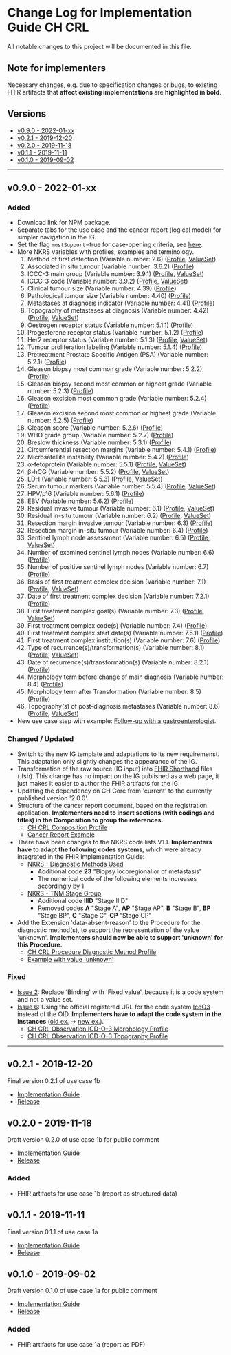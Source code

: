 # Change Log for Implementation Guide CH CRL
All notable changes to this project will be documented in this file.   

## Note for implementers 
Necessary changes, e.g. due to specification changes or bugs, to existing FHIR artifacts that **affect existing implementations** are **highlighted in bold**.

## Versions    
  - [v0.9.0 - 2022-01-xx](#v090---2022-01-xx)
  - [v0.2.1 - 2019-12-20](#v021---2019-12-20)
  - [v0.2.0 - 2019-11-18](#v020---2019-11-18)
  - [v0.1.1 - 2019-11-11](#v011---2019-11-11)
  - [v0.1.0 - 2019-09-02](#v010---2019-09-02)
 
********************************
## v0.9.0 - 2022-01-xx
 
### Added
* Download link for NPM package.
* Separate tabs for the use case and the cancer report (logical model) for simpler navigation in the IG.
* Set the flag `mustSupport`=true for case-opening criteria, see [here](http://build.fhir.org/ig/ahdis/ch-crl/index.html#case-opening-criteria-and-mustsupport).
* More NKRS variables with profiles, examples and terminology.
   1. Method of first detection (Variable number: 2.6) ([Profile](http://build.fhir.org/ig/ahdis/ch-crl/StructureDefinition-ch-crl-procedure-methodfirstdetection.html), [ValueSet](http://build.fhir.org/ig/ahdis/ch-crl/ValueSet-nkrs-methodfirstdetection.html))
   2. Associated in situ tumour (Variable number: 3.6.2) ([Profile](http://build.fhir.org/ig/ahdis/ch-crl/StructureDefinition-ch-crl-observation-associatedinsitutumour.html)) 
   3. ICCC-3 main group (Variable number: 3.9.1) ([Profile](http://build.fhir.org/ig/ahdis/ch-crl/StructureDefinition-ch-crl-observation-iccc3maingroup.html), [ValueSet](http://build.fhir.org/ig/ahdis/ch-crl/ValueSet-nkrs-nkrsiccc3maingroup.html))
   4. ICCC-3 code (Variable number: 3.9.2) ([Profile](http://build.fhir.org/ig/ahdis/ch-crl/StructureDefinition-ch-crl-observation-iccc3code.html), [ValueSet](http://build.fhir.org/ig/ahdis/ch-crl/ValueSet-nkrs-nkrsiccc3code.html))
   5. Clinical tumour size (Variable number: 4.39) ([Profile](http://build.fhir.org/ig/ahdis/ch-crl/StructureDefinition-ch-crl-observation-clinicaltumoursize.html))
   6. Pathological tumour size (Variable number: 4.40) ([Profile](http://build.fhir.org/ig/ahdis/ch-crl/StructureDefinition-ch-crl-observation-pathologicaltumoursize.html))   
   7. Metastases at diagnosis indicator (Variable number: 4.41) ([Profile](http://build.fhir.org/ig/ahdis/ch-crl/StructureDefinition-ch-crl-observation-metastasesatdiagnosisindicator.html))  
   8. Topography of metastases at diagnosis (Variable number: 4.42) ([Profile](http://build.fhir.org/ig/ahdis/ch-crl/StructureDefinition-ch-crl-observation-topographymetastasesatdiagnosis.html), [ValueSet](http://build.fhir.org/ig/ahdis/ch-crl/ValueSet-nkrs-topographymetastases.html))
   9. Oestrogen receptor status (Variable number: 5.1.1) ([Profile](http://build.fhir.org/ig/ahdis/ch-crl/StructureDefinition-ch-crl-observation-oestrogenreceptorstatus.html))
   10. Progesterone receptor status (Variable number: 5.1.2) ([Profile](http://build.fhir.org/ig/ahdis/ch-crl/StructureDefinition-ch-crl-observation-progesteronereceptorstatus.html))
   11. Her2 receptor status (Variable number: 5.1.3) ([Profile](http://build.fhir.org/ig/ahdis/ch-crl/StructureDefinition-ch-crl-observation-her2receptorstatus.html), [ValueSet](http://build.fhir.org/ig/ahdis/ch-crl/ValueSet-nkrs-her2receptorstatus.html))
   12. Tumour proliferation labeling (Variable number: 5.1.4) ([Profile](http://build.fhir.org/ig/ahdis/ch-crl/StructureDefinition-ch-crl-observation-tumourproliferationlabeling.html))
   13. Pretreatment Prostate Specific Antigen (PSA) (Variable number: 5.2.1) ([Profile](http://build.fhir.org/ig/ahdis/ch-crl/StructureDefinition-ch-crl-observation-pretreatmentprostatespecificantigen.html))
   14. Gleason biopsy most common grade (Variable number: 5.2.2) ([Profile](http://build.fhir.org/ig/ahdis/ch-crl/StructureDefinition-ch-crl-observation-gleasonbiopsymostcommongrade.html))
   15. Gleason biopsy second most common or highest grade (Variable number: 5.2.3) ([Profile](http://build.fhir.org/ig/ahdis/ch-crl/StructureDefinition-ch-crl-observation-gleasonbiopsysecondmostcommonorhighestgrade.html))
   16. Gleason excision most common grade (Variable number: 5.2.4) ([Profile](http://build.fhir.org/ig/ahdis/ch-crl/StructureDefinition-ch-crl-observation-gleasonexcisionmostcommongrade.html))
   17. Gleason excision second most common or highest grade (Variable number: 5.2.5) ([Profile](http://build.fhir.org/ig/ahdis/ch-crl/StructureDefinition-ch-crl-observation-gleasonexcisionsecondmostcommonorhighestgrade.html))
   18. Gleason score (Variable number: 5.2.6) ([Profile](http://build.fhir.org/ig/ahdis/ch-crl/StructureDefinition-ch-crl-observation-gleasonscore.html))
   19. WHO grade group (Variable number: 5.2.7) ([Profile](http://build.fhir.org/ig/ahdis/ch-crl/StructureDefinition-ch-crl-observation-whogradegroup.html))
   20. Breslow thickness (Variable number: 5.3.1) ([Profile](http://build.fhir.org/ig/ahdis/ch-crl/StructureDefinition-ch-crl-observation-breslowthickness.html))
   21. Circumferential resection margins (Variable number: 5.4.1) ([Profile](http://build.fhir.org/ig/ahdis/ch-crl/StructureDefinition-ch-crl-observation-circumferentialresectionmargins.html))
   22. Microsatellite instability (Variable number: 5.4.2) ([Profile](http://build.fhir.org/ig/ahdis/ch-crl/StructureDefinition-ch-crl-observation-microsatelliteinstability.html))
   23. α-fetoprotein (Variable number: 5.5.1) ([Profile](http://build.fhir.org/ig/ahdis/ch-crl/StructureDefinition-ch-crl-observation-alphafetoprotein.html), [ValueSet](http://build.fhir.org/ig/ahdis/ch-crl/ValueSet-nkrs-alphafetoprotein.html))
   24. β-hCG (Variable number: 5.5.2) ([Profile](http://build.fhir.org/ig/ahdis/ch-crl/StructureDefinition-ch-crl-observation-hcg.html), [ValueSet](http://build.fhir.org/ig/ahdis/ch-crl/ValueSet-nkrs-hcg.html))
   25. LDH (Variable number: 5.5.3) ([Profile](http://build.fhir.org/ig/ahdis/ch-crl/StructureDefinition-ch-crl-observation-ldh.html), [ValueSet](http://build.fhir.org/ig/ahdis/ch-crl/ValueSet-nkrs-ldh.html))
   26. Serum tumour markers (Variable number: 5.5.4) ([Profile](http://build.fhir.org/ig/ahdis/ch-crl/StructureDefinition-ch-crl-observation-serumtumourmarkers.html), [ValueSet](http://build.fhir.org/ig/ahdis/ch-crl/ValueSet-nkrs-serumtumourmarkers.html))
   27. HPV/p16 (Variable number: 5.6.1) ([Profile](http://build.fhir.org/ig/ahdis/ch-crl/StructureDefinition-ch-crl-observation-hpvp16.html))
   28. EBV (Variable number: 5.6.2) ([Profile](http://build.fhir.org/ig/ahdis/ch-crl/StructureDefinition-ch-crl-observation-ebv.html))
   29. Residual invasive tumour (Variable number: 6.1) ([Profile](http://build.fhir.org/ig/ahdis/ch-crl/StructureDefinition-ch-crl-observation-residualinvasivetumour.html), [ValueSet](http://build.fhir.org/ig/ahdis/ch-crl/ValueSet-nkrs-residualinvasivetumour.html))
   30. Residual in-situ tumour (Variable number: 6.2) ([Profile](http://build.fhir.org/ig/ahdis/ch-crl/StructureDefinition-ch-crl-observation-residualinsitutumour.html), [ValueSet](http://build.fhir.org/ig/ahdis/ch-crl/ValueSet-nkrs-residualinsitutumour.html))
   31. Resection margin invasive tumour (Variable number: 6.3) ([Profile](http://build.fhir.org/ig/ahdis/ch-crl/StructureDefinition-ch-crl-observation-resectionmargininvasivetumour.html))  
   32. Resection margin in-situ tumour (Variable number: 6.4) ([Profile](http://build.fhir.org/ig/ahdis/ch-crl/StructureDefinition-ch-crl-observation-resectionmargininsitutumour.html))
   33. Sentinel lymph node assessment (Variable number: 6.5) ([Profile](http://build.fhir.org/ig/ahdis/ch-crl/StructureDefinition-ch-crl-observation-sentinellymphnodeassessment.html), [ValueSet](http://build.fhir.org/ig/ahdis/ch-crl/ValueSet-nkrs-sentinellymphnodeassessment.html))
   34. Number of examined sentinel lymph nodes (Variable number: 6.6) ([Profile](http://build.fhir.org/ig/ahdis/ch-crl/StructureDefinition-ch-crl-observation-numberexaminedsentinellymphnodes.html))
   35. Number of positive sentinel lymph nodes (Variable number: 6.7) ([Profile](http://build.fhir.org/ig/ahdis/ch-crl/StructureDefinition-ch-crl-observation-numberpositivesentinellymphnodes.html))
   36. Basis of first treatment complex decision (Variable number: 7.1) ([Profile](http://build.fhir.org/ig/ahdis/ch-crl/StructureDefinition-ch-crl-encounter-treatmentdecision.html), [ValueSet](http://build.fhir.org/ig/ahdis/ch-crl/ValueSet-nkrs-basisoffirsttreatmentcomplexdecision.html))
   37. Date of first treatment complex decision (Variable number: 7.2.1) ([Profile](http://build.fhir.org/ig/ahdis/ch-crl/StructureDefinition-ch-crl-encounter-treatmentdecision.html))
   38. First treatment complex goal(s) (Variable number: 7.3) ([Profile](http://build.fhir.org/ig/ahdis/ch-crl/StructureDefinition-ch-crl-procedure-treatment.html), [ValueSet](http://build.fhir.org/ig/ahdis/ch-crl/ValueSet-nkrs-treatmentgoal.html))
   39. First treatment complex code(s) (Variable number: 7.4) ([Profile](http://build.fhir.org/ig/ahdis/ch-crl/StructureDefinition-ch-crl-procedure-treatment.html))
   40. First treatment complex start date(s) (Variable number: 7.5.1) ([Profile](http://build.fhir.org/ig/ahdis/ch-crl/StructureDefinition-ch-crl-procedure-treatment.html))
   41. First treatment complex institution(s) (Variable number: 7.6) ([Profile](http://build.fhir.org/ig/ahdis/ch-crl/StructureDefinition-ch-crl-procedure-treatment.html))
   42. Type of recurrence(s)/transformation(s) (Variable number: 8.1) ([Profile](http://build.fhir.org/ig/ahdis/ch-crl/StructureDefinition-ch-crl-observation-typerecurrencetransformation.html), [ValueSet](http://build.fhir.org/ig/ahdis/ch-crl/ValueSet-nkrs-typerecurrencetransformation.html))
   43. Date of recurrence(s)/transformation(s) (Variable number: 8.2.1) ([Profile](http://build.fhir.org/ig/ahdis/ch-crl/StructureDefinition-ch-crl-observation-typerecurrencetransformation.html))
   44. Morphology term before change of main diagnosis (Variable number: 8.4) ([Profile](http://build.fhir.org/ig/ahdis/ch-crl/StructureDefinition-ch-crl-observation-icdo3morphologypretransformation.html))
   45. Morphology term after Transformation (Variable number: 8.5) ([Profile](http://build.fhir.org/ig/ahdis/ch-crl/StructureDefinition-ch-crl-observation-icdo3morphologypretransformation.html))
   46. Topography(s) of post-diagnosis metastases (Variable number: 8.6) ([Profile](http://build.fhir.org/ig/ahdis/ch-crl/StructureDefinition-ch-crl-observation-topographypostdiagnosismetastases.html), [ValueSet](http://build.fhir.org/ig/ahdis/ch-crl/ValueSet-nkrs-topographymetastases.html))
* New use case step with example: [Follow-up with a gastroenterologist](http://build.fhir.org/ig/ahdis/ch-crl/branches/master/usecase-german.html#nachsorge-beim-gastroenterologen).


### Changed / Updated
* Switch to the new IG template and adaptations to its new requiremenst. This adaptation only slightly changes the appearance of the IG.
* Transformation of the raw source (IG input) into [FHIR Shorthand](http://build.fhir.org/ig/HL7/fhir-shorthand/) files (.fsh). This change has no impact on the IG published as a web page, it just makes it easier to author the FHIR artifacts for the IG.
* Updating the dependency on CH Core from 'current' to the currently published version '2.0.0'.
* Structure of the cancer report document, based on the registration application. **Implementers need to insert sections (with codings and titles) in the Composition to group the references.**
   * [CH CRL Composition Profile](http://build.fhir.org/ig/ahdis/ch-crl/StructureDefinition-ch-crl-composition.html) 
   * [Cancer Report Example](http://build.fhir.org/ig/ahdis/ch-crl/Bundle-BundleUC1bGastro20181201.json.html)
* There have been changes to the NKRS code lists V1.1. **Implementers have to adapt the following codes systems**, which were already integrated in the FHIR Implementation Guide: 
   * [NKRS - Diagnostic Methods Used](http://build.fhir.org/ig/ahdis/ch-crl/CodeSystem-nkrs-diagnosticmethodsused.html)
      * Additional code **23** "Biopsy locoregional or of metastasis"
      * The numerical code of the following elements increases accordingly by 1
   * [NKRS - TNM Stage Group](http://build.fhir.org/ig/ahdis/ch-crl/CodeSystem-nkrs-tnmstagegroup.html) 
      * Additional code **IIID** "Stage IIID"
      * Removed codes **A** "Stage A", **AP** "Stage AP", **B** "Stage B", **BP** "Stage BP", **C** "Stage C", **CP** "Stage CP"
* Add the Extension 'data-absent-reason' to the Procedure for the diagnostic method(s), to support the representation of the value 'unknown'. **Implementers should now be able to support 'unknown' for this Procedure.**
   * [CH CRL Procedure Diagnostic Method Profile](http://build.fhir.org/ig/ahdis/ch-crl/branches/master/StructureDefinition-ch-crl-procedure-diagnosticmethod.html)
   * [Example with value 'unknown'](http://build.fhir.org/ig/ahdis/ch-crl/branches/master/Procedure-DiagnosticMethod-Unknown.html)

 
### Fixed
* [Issue 2](https://github.com/ahdis/ch-crl/issues/2): Replace 'Binding' with 'Fixed value', because it is a code system and not a value set.
* [Issue 6](https://github.com/ahdis/ch-crl/issues/6): Using the official registered URL for the code system [IcdO3](https://terminology.hl7.org/CodeSystem-icd-o-3.html) instead of the OID. **Implementers have to adapt the code system in the instances** ([old ex.](https://fhir.ch/ig/ch-crl/0.2.1/Observation-ICD-O-3-Morphology.json.html) -> [new ex.](http://build.fhir.org/ig/ahdis/ch-crl/Observation-ICD-O-3-Morphology.html)).
   * [CH CRL Observation ICD-O-3 Morphology Profile](http://build.fhir.org/ig/ahdis/ch-crl/StructureDefinition-ch-crl-observation-icdo3morphology.html)
   * [CH CRL Observation ICD-O-3 Topography Profile](http://build.fhir.org/ig/ahdis/ch-crl/StructureDefinition-ch-crl-observation-icdo3topography.html) 


*************************

## v0.2.1 - 2019-12-20
Final version 0.2.1 of use case 1b
* [Implementation Guide](https://fhir.ch/ig/ch-crl/0.2.1/index.html)
* [Release](https://github.com/ahdis/ch-crl/releases/tag/v0.2.1)



## v0.2.0 - 2019-11-18		
Draft version 0.2.0 of use case 1b for public comment
* [Implementation Guide](https://fhir.ch/ig/ch-crl/0.2.0/index.html)
* [Release](https://github.com/ahdis/ch-crl/releases/tag/v0.2.0)

### Added
* FHIR artifacts for use case 1b (report as structured data)



## v0.1.1 - 2019-11-11
Final version 0.1.1 of use case 1a
* [Implementation Guide](https://fhir.ch/ig/ch-crl/0.1.1/index.html)
* [Release](https://github.com/ahdis/ch-crl/releases/tag/v0.1.1)



## v0.1.0 - 2019-09-02
Draft version 0.1.0 of use case 1a for public comment
* [Implementation Guide](https://fhir.ch/ig/ch-crl/0.1.0/index.html)
* [Release](https://github.com/ahdis/ch-crl/releases/tag/v0.1.0)

### Added
* FHIR artifacts for use case 1a (report as PDF)